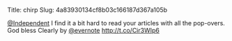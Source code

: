 Title: chirp
Slug: 4a83930134cf8b03c166187d367a105b

<a href="http://twitter.com/Independent">@Independent</a> I find it a bit hard to read your articles with all the pop-overs. God bless Clearly by <a href="http://twitter.com/evernote">@evernote</a> <a href="http://t.co/Cir3WIp6">http://t.co/Cir3WIp6</a>
